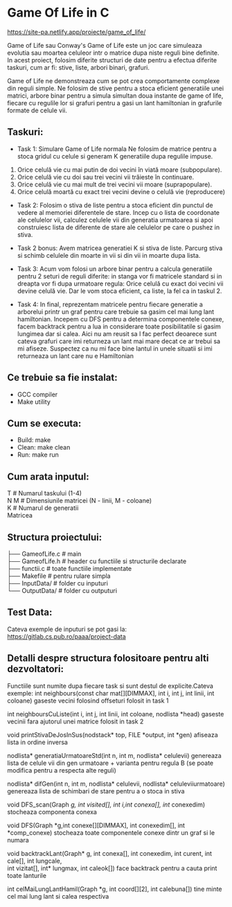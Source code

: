 # Game Of Life in C       

https://site-pa.netlify.app/proiecte/game_of_life/

Game of Life sau Conway's Game of Life este un joc care simuleaza evolutia sau moartea celuleor intr o matrice dupa niste 
reguli bine definite. 
In acest proiect, folosim diferite structuri de date pentru a efectua diferite taskuri, cum ar fi: 
stive, liste, arbori binari, grafuri. 

Game of Life ne demonstreaza cum se pot crea comportamente complexe din reguli simple. Ne folosim de stive pentru a stoca eficient generatiile unei matrici, arbore binar pentru a simula simultan doua instante de game of life, fiecare cu regulile lor si grafuri pentru a gasi un lant hamiltonian in grafurile formate de celule vii.

## Taskuri:

- Task 1: 
Simulare Game of Life normala
Ne folosim de matrice pentru a stoca gridul cu celule si generam K generatiile dupa regulile impuse.
1. Orice celulă vie cu mai putin de doi vecini în viată moare (subpopulare).
2. Orice celulă vie cu doi sau trei vecini vii trăieste în continuare.
3. Orice celulă vie cu mai mult de trei vecini vii moare (suprapopulare).
4. Orice celulă moartă cu exact trei vecini devine o celulă vie (reproducere)

- Task 2:
Folosim o stiva de liste pentru a stoca eficient din punctul de vedere al memoriei diferentele de stare. Incep cu o lista de 
coordonate ale celulelor vii, calculez celulele vii din generatia urmatoarea si apoi construiesc lista de diferente de stare 
ale celulelor pe care o pushez in stiva.

- Task 2 bonus:
Avem matricea generatiei K si stiva de liste. Parcurg stiva si schimb celulele din moarte in vii si din vii in moarte dupa lista.

- Task 3:
Acum vom folosi un arbore binar pentru a calcula generatiile pentru 2 seturi de reguli diferite: in stanga vor fi matricele standard si in dreapta vor fi dupa urmatoare regula: Orice celulă cu exact doi vecini vii devine celulă vie. Dar le vom stoca
eficient, ca liste, la fel ca in taskul 2.

- Task 4:
In final, reprezentam matricele pentru fiecare generatie a arborelui printr un graf pentru care trebuie sa gasim cel mai lung lant hamiltonian. Incepem cu DFS pentru a determina componentele conexe, facem backtrack pentru a lua in considerare toate posibilitatile si gasim lungimea dar si calea. Aici nu am reusit sa l fac perfect deoarece sunt cateva grafuri care imi returneza un lant mai mare decat ce ar trebui sa mi afiseze. Suspectez ca nu mi face bine lantul in unele situatii si imi returneaza un lant care nu e Hamiltonian

## Ce trebuie sa fie instalat:
- GCC compiler
- Make utility

## Cum se executa:
- Build: make
- Clean: make clean
- Run: make run

## Cum arata inputul:
T          # Numarul taskului (1-4)  
N M        # Dimensiunile matricei (N - linii, M - coloane)  
K          # Numarul de generatii  
Matricea

## Structura proiectului:
├── GameofLife.c      # main  
├── GameofLife.h      # header cu functiile si structurile declarate  
├── functii.c         # toate functiile implementate  
├── Makefile          # pentru rulare simpla  
├── InputData/        # folder cu inputuri  
└── OutputData/       # folder cu outputuri

## Test Data:
Cateva exemple de inputuri se pot gasi la: https://gitlab.cs.pub.ro/paaa/project-data

## Detalli despre structura folositoare pentru alti dezvoltatori:
Functiile sunt numite dupa fiecare task si sunt destul de explicite.Cateva exemple:
int neighbours(const char mat[][DIMMAX], int i, int j, int linii, int coloane) gaseste vecini folosind offseturi folosit in task 1

int neighboursCuListe(int i, int j, int linii, int coloane, nodlista *head) gaseste vecinii fara ajutorul unei matrice folosit in task 2

void printStivaDeJosInSus(nodstack* top, FILE *output, int *gen) afiseaza lista in ordine inversa

nodlista* generatiaUrmatoareStd(int n, int m, nodlista* celulevii) genereaza lista de celule vii din gen urmatoare + varianta pentru regula B (se poate modifica pentru a respecta alte reguli)

nodlista* difGen(int n, int m, nodlista* celulevii, nodlista* celuleviiurmatoare) genereaza lista de schimbari de stare pentru a o stoca in stiva

void DFS_scan(Graph *g, int visited[], int i,int conexa[], int* conexedim) stocheaza componenta conexa

void DFS(Graph *g,int conexe[][DIMMAX], int conexedim[], int *comp_conexe) stocheaza toate componentele conexe dintr un graf si le numara

void backtrackLant(Graph* g, int conexa[], int conexedim, int curent, int cale[], int lungcale,       
                    int vizitat[], int* lungmax, int caleok[]) face backtrack pentru a cauta print toate lanturile              

int celMaiLungLantHamil(Graph *g, int coord[][2], int calebuna[]) tine minte cel mai lung lant si calea respectiva                            
